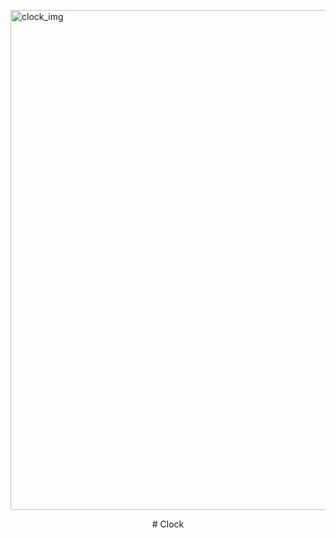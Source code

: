 [<img src="https://hadrianlau.com/wp-content/uploads/2023/09/image_2023-09-22_102841493.png" alt="clock_img" width=800>](https://launeedsa.github.io/clock/)
<center> # Clock </center>
